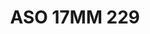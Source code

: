 ---
title: ASO 17MM 229
date: 
draft: false

# descripcion
description : Anillo de plata 925.

materials: Plata 944

color: 

dimensions: 17mm diámetro

code: 05-23-1618

type: "Anillos"

categories: []

price: $4.750,00

price_eftvo: $4.040,00

# Images
# first image will be shown in the product page
images:
  # - image: "images/path_to_image"
  # La ubicacion de las imagenes es imagenes/Anillos/Anillos.Solo Plata/05-23-1618-aso-17mm-229
  - image: "./images/anillos/solo_plata/05-23-1618-aso-17mm-229.jpg"
---